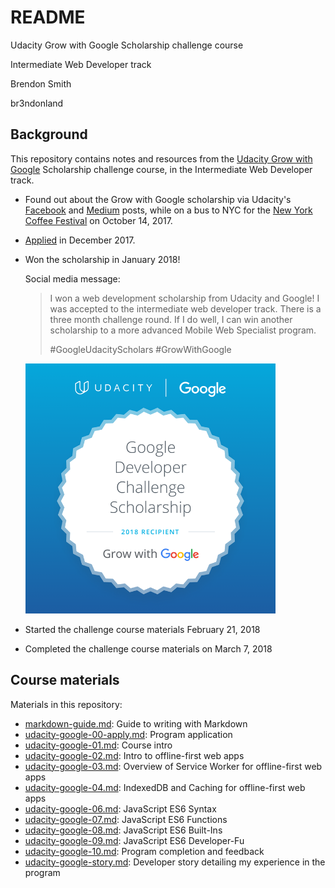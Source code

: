 # README

Udacity Grow with Google Scholarship challenge course

Intermediate Web Developer track

Brendon Smith

br3ndonland

## Background

This repository contains notes and resources from the [Udacity Grow with Google](https://www.udacity.com/grow-with-google) Scholarship challenge course, in the Intermediate Web Developer track.

- Found out about the Grow with Google scholarship via Udacity's [Facebook](https://www.facebook.com/Udacity/posts/1250067568431912) and [Medium](https://medium.com/udacity/grow-with-google-50-000-new-scholarships-available-now-1aa0513430b6) posts, while on a bus to NYC for the [New York Coffee Festival](https://www.newyorkcoffeefestival.com/) on October 14, 2017.
- [Applied](https://github.com/br3ndonland/udacity-google/blob/master/udacity-google-00-apply.md) in December 2017.
- Won the scholarship in January 2018!

  Social media message:
  > I won a web development scholarship from Udacity and Google! I was accepted to the intermediate web developer track. There is a three month challenge round. If I do well, I can win another scholarship to a more advanced Mobile Web Specialist program.
  >
  > #GoogleUdacityScholars #GrowWithGoogle

  <img src="img/udacity-google-scholarship.png" alt="Udacity Grow with Google scholarship award" width="400px">

- Started the challenge course materials February 21, 2018
- Completed the challenge course materials on March 7, 2018

## Course materials

Materials in this repository:

- [markdown-guide.md](markdown-guide.md): Guide to writing with Markdown
- [udacity-google-00-apply.md](udacity-google-00-apply.md): Program application
- [udacity-google-01.md](udacity-google-01.md): Course intro
- [udacity-google-02.md](udacity-google-02.md): Intro to offline-first web apps
- [udacity-google-03.md](udacity-google-03.md): Overview of Service Worker for offline-first web apps
- [udacity-google-04.md](udacity-google-04.md): IndexedDB and Caching for offline-first web apps
- [udacity-google-06.md](udacity-google-06.md): JavaScript ES6 Syntax
- [udacity-google-07.md](udacity-google-07.md): JavaScript ES6 Functions
- [udacity-google-08.md](udacity-google-08.md): JavaScript ES6 Built-Ins
- [udacity-google-09.md](udacity-google-09.md): JavaScript ES6 Developer-Fu
- [udacity-google-10.md](udacity-google-10.md): Program completion and feedback
- [udacity-google-story.md](udacity-google-story.md): Developer story detailing my experience in the program